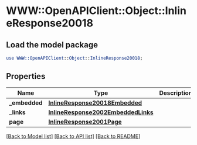 # WWW::OpenAPIClient::Object::InlineResponse20018

## Load the model package
```perl
use WWW::OpenAPIClient::Object::InlineResponse20018;
```

## Properties
Name | Type | Description | Notes
------------ | ------------- | ------------- | -------------
**_embedded** | [**InlineResponse20018Embedded**](InlineResponse20018Embedded.md) |  | [optional] 
**_links** | [**InlineResponse2002EmbeddedLinks**](InlineResponse2002EmbeddedLinks.md) |  | 
**page** | [**InlineResponse2001Page**](InlineResponse2001Page.md) |  | 

[[Back to Model list]](../README.md#documentation-for-models) [[Back to API list]](../README.md#documentation-for-api-endpoints) [[Back to README]](../README.md)


